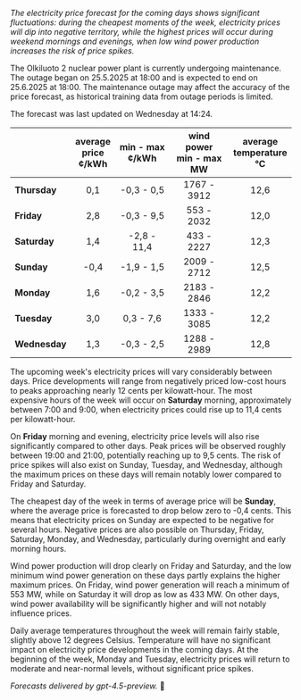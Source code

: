 *The electricity price forecast for the coming days shows significant fluctuations: during the cheapest moments of the week, electricity prices will dip into negative territory, while the highest prices will occur during weekend mornings and evenings, when low wind power production increases the risk of price spikes.*

The Olkiluoto 2 nuclear power plant is currently undergoing maintenance. The outage began on 25.5.2025 at 18:00 and is expected to end on 25.6.2025 at 18:00. The maintenance outage may affect the accuracy of the price forecast, as historical training data from outage periods is limited.

The forecast was last updated on Wednesday at 14:24.

|              | average<br>price<br>¢/kWh | min - max<br>¢/kWh | wind power<br>min - max<br>MW | average<br>temperature<br>°C |
|:-------------|:-------------------------:|:------------------:|:-----------------------------:|:-----------------------------:|
| **Thursday** |            0,1            |    -0,3 - 0,5      |          1767 - 3912          |             12,6              |
| **Friday**   |            2,8            |    -0,3 - 9,5      |           553 - 2032          |             12,0              |
| **Saturday** |            1,4            |    -2,8 - 11,4     |           433 - 2227          |             12,3              |
| **Sunday**   |           -0,4            |    -1,9 - 1,5      |          2009 - 2712          |             12,5              |
| **Monday**   |            1,6            |    -0,2 - 3,5      |          2183 - 2846          |             12,2              |
| **Tuesday**  |            3,0            |     0,3 - 7,6      |          1333 - 3085          |             12,2              |
| **Wednesday**|            1,3            |    -0,3 - 2,5      |          1288 - 2989          |             12,8              |

The upcoming week's electricity prices will vary considerably between days. Price developments will range from negatively priced low-cost hours to peaks approaching nearly 12 cents per kilowatt-hour. The most expensive hours of the week will occur on **Saturday** morning, approximately between 7:00 and 9:00, when electricity prices could rise up to 11,4 cents per kilowatt-hour.

On **Friday** morning and evening, electricity price levels will also rise significantly compared to other days. Peak prices will be observed roughly between 19:00 and 21:00, potentially reaching up to 9,5 cents. The risk of price spikes will also exist on Sunday, Tuesday, and Wednesday, although the maximum prices on these days will remain notably lower compared to Friday and Saturday.

The cheapest day of the week in terms of average price will be **Sunday**, where the average price is forecasted to drop below zero to -0,4 cents. This means that electricity prices on Sunday are expected to be negative for several hours. Negative prices are also possible on Thursday, Friday, Saturday, Monday, and Wednesday, particularly during overnight and early morning hours.

Wind power production will drop clearly on Friday and Saturday, and the low minimum wind power generation on these days partly explains the higher maximum prices. On Friday, wind power generation will reach a minimum of 553 MW, while on Saturday it will drop as low as 433 MW. On other days, wind power availability will be significantly higher and will not notably influence prices.

Daily average temperatures throughout the week will remain fairly stable, slightly above 12 degrees Celsius. Temperature will have no significant impact on electricity price developments in the coming days. At the beginning of the week, Monday and Tuesday, electricity prices will return to moderate and near-normal levels, without significant price spikes.

*Forecasts delivered by gpt-4.5-preview.* 🍃
